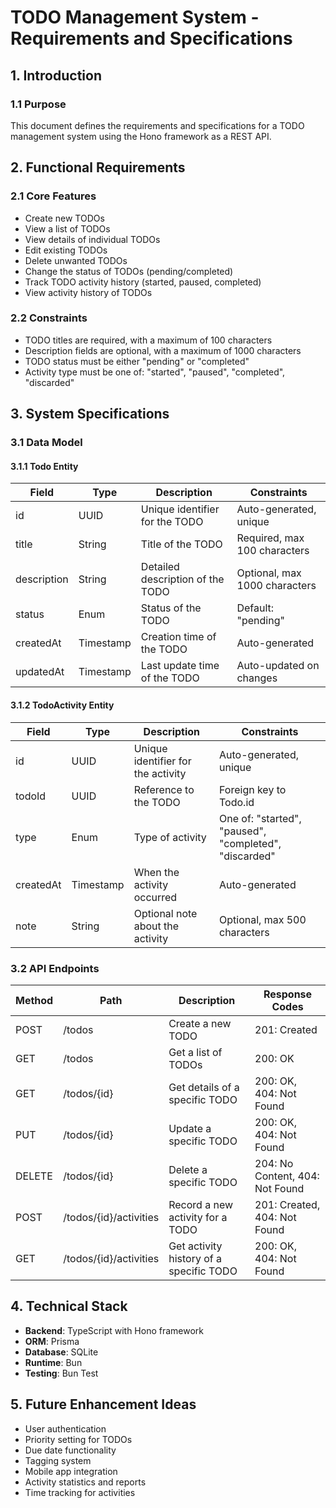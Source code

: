 # TODO Management System - Requirements and Specifications

## 1. Introduction

### 1.1 Purpose
This document defines the requirements and specifications for a TODO management system using the Hono framework as a REST API.

## 2. Functional Requirements

### 2.1 Core Features
- Create new TODOs
- View a list of TODOs
- View details of individual TODOs
- Edit existing TODOs
- Delete unwanted TODOs
- Change the status of TODOs (pending/completed)
- Track TODO activity history (started, paused, completed)
- View activity history of TODOs

### 2.2 Constraints
- TODO titles are required, with a maximum of 100 characters
- Description fields are optional, with a maximum of 1000 characters
- TODO status must be either "pending" or "completed"
- Activity type must be one of: "started", "paused", "completed", "discarded"

## 3. System Specifications

### 3.1 Data Model

#### 3.1.1 Todo Entity
| Field       | Type        | Description                      | Constraints                   |
|-------------|-------------|----------------------------------|-------------------------------|
| id          | UUID        | Unique identifier for the TODO   | Auto-generated, unique        |
| title       | String      | Title of the TODO                | Required, max 100 characters  |
| description | String      | Detailed description of the TODO | Optional, max 1000 characters |
| status      | Enum        | Status of the TODO               | Default: "pending"            |
| createdAt   | Timestamp   | Creation time of the TODO        | Auto-generated                |
| updatedAt   | Timestamp   | Last update time of the TODO     | Auto-updated on changes       |

#### 3.1.2 TodoActivity Entity
| Field       | Type        | Description                      | Constraints                   |
|-------------|-------------|----------------------------------|-------------------------------|
| id          | UUID        | Unique identifier for the activity | Auto-generated, unique      |
| todoId      | UUID        | Reference to the TODO            | Foreign key to Todo.id        |
| type        | Enum        | Type of activity                 | One of: "started", "paused", "completed", "discarded" |
| createdAt   | Timestamp   | When the activity occurred       | Auto-generated                |
| note        | String      | Optional note about the activity | Optional, max 500 characters  |

### 3.2 API Endpoints
| Method  | Path                      | Description                           | Response Codes                    |
|---------|---------------------------|---------------------------------------|-----------------------------------|
| POST    | /todos                    | Create a new TODO                     | 201: Created                      |
| GET     | /todos                    | Get a list of TODOs                   | 200: OK                           |
| GET     | /todos/{id}               | Get details of a specific TODO        | 200: OK, 404: Not Found           |
| PUT     | /todos/{id}               | Update a specific TODO                | 200: OK, 404: Not Found           |
| DELETE  | /todos/{id}               | Delete a specific TODO                | 204: No Content, 404: Not Found   |
| POST    | /todos/{id}/activities    | Record a new activity for a TODO      | 201: Created, 404: Not Found      |
| GET     | /todos/{id}/activities    | Get activity history of a specific TODO | 200: OK, 404: Not Found         |

## 4. Technical Stack
- **Backend**: TypeScript with Hono framework
- **ORM**: Prisma
- **Database**: SQLite
- **Runtime**: Bun
- **Testing**: Bun Test

## 5. Future Enhancement Ideas
- User authentication
- Priority setting for TODOs
- Due date functionality
- Tagging system
- Mobile app integration
- Activity statistics and reports
- Time tracking for activities